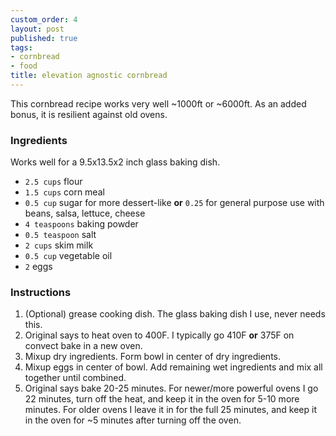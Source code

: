 ```yaml
---
custom_order: 4
layout: post
published: true
tags:
- cornbread
- food
title: elevation agnostic cornbread
---
```

This cornbread recipe works very well ~1000ft or ~6000ft. As an added bonus, it is resilient against old ovens.

### Ingredients ###
Works well for a 9.5x13.5x2 inch glass baking dish.

- `2.5 cups` flour
- `1.5 cups` corn meal
- `0.5 cup` sugar for more dessert-like __or__ `0.25` for general purpose use with beans, salsa, lettuce, cheese
- `4 teaspoons` baking powder
- `0.5 teaspoon` salt
- `2 cups` skim milk
- `0.5 cup` vegetable oil
- `2` eggs

### Instructions ###
1. (Optional) grease cooking dish. The glass baking dish I use, never needs this.
2. Original says to heat oven to 400F. I typically go 410F __or__ 375F on convect bake in a new oven.
3. Mixup dry ingredients. Form bowl in center of dry ingredients.
4. Mixup eggs in center of bowl. Add remaining wet ingredients and mix all together until combined.
5. Original says bake 20-25 minutes. For newer/more powerful ovens I go 22 minutes,
turn off the heat, and keep it in the oven for 5-10 more minutes. For older ovens I leave it in for
the full 25 minutes, and keep it in the oven for ~5 minutes after turning off the oven.
